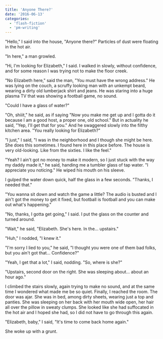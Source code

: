 ```yaml
---
title: 'Anyone There?'
date: '2016-06-13'
categories:
  - 'flash-fiction'
  - 'pm-writing'
---
```


"Hello," I said into the house, "Anyone there?" Particles of dust were floating
in the hot air.

<!-- truncate -->

"In here," a man growled.

"Hi, I'm looking for Elizabeth," I said. I walked in slowly, without confidence,
and for some reason I was trying not to make the floor creek.

"No Elizabeth here," said the man, "You must have the wrong address." He was
lying on the couch, a scruffy looking man with an unkempt beard, wearing a dirty
old lumberjack shirt and jeans. He was staring into a huge plasma TV that was
showing a football game, no sound.

"Could I have a glass of water?"

"Oh, shiiit," he said, as if saying "Now you make me get up and I gotta do it
because I am a good host, a proper one, old school." But in actuality he said,
"Yep, I'll get that for you." And he swaggered slowly into the filthy kitchen
area. "You really looking for Elizabeth?"

"I just," I said, "I was in the neighborhood and I though she might be here. She
does this sometimes. I found here in this place before. The house is very
old-looking. Like from the sixties. I like the feel."

"Yeah? I ain't got no money to make it modern, so I just stuck with the way my
daddy made it," he said, handing me a tumbler glass of tap water. "I appreciate
you noticing." He wiped his mouth on his sleeve.

I gulped the water down quick, half the glass in a few seconds. "Thanks, I
needed that."

"You wanna sit down and watch the game a little? The audio is busted and I ain't
got the money to get it fixed, but football is football and you can make out
what's happening."

"No, thanks, I gotta get going," I said. I put the glass on the counter and
turned around.

"Wait," he said, "Elizabeth. She's here. In the... upstairs."

"Huh," I nodded, "I knew it."

"I'm sorry I lied to you," he said, "I thought you were one of them bad folks,
but you ain't got that... Confidence?"

"Yeah, I get that a lot," I said, nodding. "So, where is she?"

"Upstairs, second door on the right. She was sleeping about... about an hour
ago."

I climbed the stairs slowly, again trying to make no sound, and at the same time
I wondered what made me be so quiet. Finally, I reached the room. The door was
ajar. She was in bed, among dirty sheets, wearing just a top and panties. She
was sleeping on her back with her mouth wide open, her hair all over the pillow
in sweaty clumps. She looked like she had suffocated in the hot air and I hoped
she had, so I did not have to go through this again.

"Elizabeth, baby," I said, "It's time to come back home again."

She woke up with a grunt.
